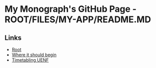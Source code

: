 # My Monograph's GitHub Page - ROOT/FILES/MY-APP/README.MD

## Links

- [Root][base-link]
- [Where it should begin][Pages-link]
- [Timetabling UENF][timetabling-uenf-link]

[base-link]: https://jvfd3.github.io/
[Pages-link]: https://jvfd3.github.io/Files/Pages/
[timetabling-uenf-link]: https://jvfd3.github.io/timetabling-UENF/
